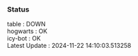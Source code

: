 ### Status


table : DOWN  
hogwarts : OK  
icy-bot : OK  
Latest Update : 2024-11-22 14:10:03.513258
